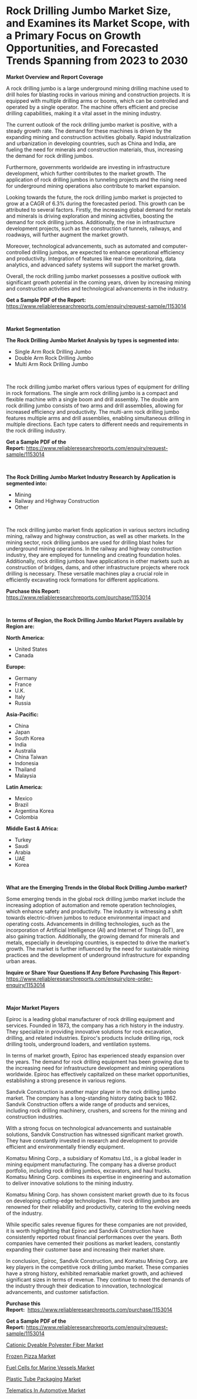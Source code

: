 <p><h1>Rock Drilling Jumbo Market Size, and Examines its Market Scope, with a Primary Focus on Growth Opportunities, and Forecasted Trends Spanning from 2023 to 2030</h1></p><p><strong>Market Overview and Report Coverage</strong></p>
<p><p>A rock drilling jumbo is a large underground mining drilling machine used to drill holes for blasting rocks in various mining and construction projects. It is equipped with multiple drilling arms or booms, which can be controlled and operated by a single operator. The machine offers efficient and precise drilling capabilities, making it a vital asset in the mining industry.</p><p>The current outlook of the rock drilling jumbo market is positive, with a steady growth rate. The demand for these machines is driven by the expanding mining and construction activities globally. Rapid industrialization and urbanization in developing countries, such as China and India, are fueling the need for minerals and construction materials, thus, increasing the demand for rock drilling jumbos.</p><p>Furthermore, governments worldwide are investing in infrastructure development, which further contributes to the market growth. The application of rock drilling jumbos in tunneling projects and the rising need for underground mining operations also contribute to market expansion.</p><p>Looking towards the future, the rock drilling jumbo market is projected to grow at a CAGR of 6.3% during the forecasted period. This growth can be attributed to several factors. Firstly, the increasing global demand for metals and minerals is driving exploration and mining activities, boosting the demand for rock drilling jumbos. Additionally, the rise in infrastructure development projects, such as the construction of tunnels, railways, and roadways, will further augment the market growth.</p><p>Moreover, technological advancements, such as automated and computer-controlled drilling jumbos, are expected to enhance operational efficiency and productivity. Integration of features like real-time monitoring, data analytics, and advanced safety systems will support the market growth.</p><p>Overall, the rock drilling jumbo market possesses a positive outlook with significant growth potential in the coming years, driven by increasing mining and construction activities and technological advancements in the industry.</p></p>
<p><strong>Get a Sample PDF of the Report:</strong> <a href="https://www.reliableresearchreports.com/enquiry/request-sample/1153014">https://www.reliableresearchreports.com/enquiry/request-sample/1153014</a></p>
<p>&nbsp;</p>
<p><strong>Market Segmentation</strong></p>
<p><strong>The Rock Drilling Jumbo Market Analysis by types is segmented into:</strong></p>
<p><ul><li>Single Arm Rock Drilling Jumbo</li><li>Double Arm Rock Drilling Jumbo</li><li>Multi Arm Rock Drilling Jumbo</li></ul></p>
<p>&nbsp;</p>
<p><p>The rock drilling jumbo market offers various types of equipment for drilling in rock formations. The single arm rock drilling jumbo is a compact and flexible machine with a single boom and drill assembly. The double arm rock drilling jumbo consists of two arms and drill assemblies, allowing for increased efficiency and productivity. The multi-arm rock drilling jumbo features multiple arms and drill assemblies, enabling simultaneous drilling in multiple directions. Each type caters to different needs and requirements in the rock drilling industry.</p></p>
<p><strong>Get a Sample PDF of the Report:</strong>&nbsp;<a href="https://www.reliableresearchreports.com/enquiry/request-sample/1153014">https://www.reliableresearchreports.com/enquiry/request-sample/1153014</a></p>
<p>&nbsp;</p>
<p><strong>The Rock Drilling Jumbo Market Industry Research by Application is segmented into:</strong></p>
<p><ul><li>Mining</li><li>Railway and Highway Construction</li><li>Other</li></ul></p>
<p>&nbsp;</p>
<p><p>The rock drilling jumbo market finds application in various sectors including mining, railway and highway construction, as well as other markets. In the mining sector, rock drilling jumbos are used for drilling blast holes for underground mining operations. In the railway and highway construction industry, they are employed for tunneling and creating foundation holes. Additionally, rock drilling jumbos have applications in other markets such as construction of bridges, dams, and other infrastructure projects where rock drilling is necessary. These versatile machines play a crucial role in efficiently excavating rock formations for different applications.</p></p>
<p><strong>Purchase this Report:</strong>&nbsp; <a href="https://www.reliableresearchreports.com/purchase/1153014">https://www.reliableresearchreports.com/purchase/1153014</a></p>
<p>&nbsp;</p>
<p><strong>In terms of Region, the Rock Drilling Jumbo Market Players available by Region are:</strong></p>
<p>
    <p> <strong> North America: </strong>
        <ul>
            <li>United States</li>
            <li>Canada</li>
        </ul>
        </p> 
    <p> <strong> Europe: </strong>
        <ul>
            <li>Germany</li>
            <li>France</li>
            <li>U.K.</li>
            <li>Italy</li>
            <li>Russia</li>
        </ul>
        </p> 
    <p> <strong> Asia-Pacific: </strong>
        <ul>
            <li>China</li>
            <li>Japan</li>
            <li>South Korea</li>
            <li>India</li>
            <li>Australia</li>
            <li>China Taiwan</li>
            <li>Indonesia</li>
            <li>Thailand</li>
            <li>Malaysia</li>
        </ul>
        </p> 
    <p> <strong> Latin America: </strong>
        <ul>
            <li>Mexico</li>
            <li>Brazil</li>
            <li>Argentina Korea</li>
            <li>Colombia</li>
        </ul>
        </p> 
    <p> <strong> Middle East & Africa: </strong>
        <ul>
            <li>Turkey</li>
            <li>Saudi</li>
            <li>Arabia</li>
            <li>UAE</li>
            <li>Korea</li>
        </ul>
    </p>
    </p>
<p>&nbsp;</p>
<p><strong>What are the Emerging Trends in the Global Rock Drilling Jumbo market?</strong></p>
<p><p>Some emerging trends in the global rock drilling jumbo market include the increasing adoption of automation and remote operation technologies, which enhance safety and productivity. The industry is witnessing a shift towards electric-driven jumbos to reduce environmental impact and operating costs. Advancements in drilling technologies, such as the incorporation of Artificial Intelligence (AI) and Internet of Things (IoT), are also gaining traction. Additionally, the growing demand for minerals and metals, especially in developing countries, is expected to drive the market's growth. The market is further influenced by the need for sustainable mining practices and the development of underground infrastructure for expanding urban areas.</p></p>
<p><strong>Inquire or Share Your Questions If Any Before Purchasing This Report</strong>- <a href="https://www.reliableresearchreports.com/enquiry/pre-order-enquiry/1153014">https://www.reliableresearchreports.com/enquiry/pre-order-enquiry/1153014</a></p>
<p>&nbsp;</p>
<p><strong>Major Market Players</strong></p>
<p><p>Epiroc is a leading global manufacturer of rock drilling equipment and services. Founded in 1873, the company has a rich history in the industry. They specialize in providing innovative solutions for rock excavation, drilling, and related industries. Epiroc's products include drilling rigs, rock drilling tools, underground loaders, and ventilation systems.</p><p>In terms of market growth, Epiroc has experienced steady expansion over the years. The demand for rock drilling equipment has been growing due to the increasing need for infrastructure development and mining operations worldwide. Epiroc has effectively capitalized on these market opportunities, establishing a strong presence in various regions.</p><p>Sandvik Construction is another major player in the rock drilling jumbo market. The company has a long-standing history dating back to 1862. Sandvik Construction offers a wide range of products and services, including rock drilling machinery, crushers, and screens for the mining and construction industries.</p><p>With a strong focus on technological advancements and sustainable solutions, Sandvik Construction has witnessed significant market growth. They have constantly invested in research and development to provide efficient and environmentally friendly equipment.</p><p>Komatsu Mining Corp., a subsidiary of Komatsu Ltd., is a global leader in mining equipment manufacturing. The company has a diverse product portfolio, including rock drilling jumbos, excavators, and haul trucks. Komatsu Mining Corp. combines its expertise in engineering and automation to deliver innovative solutions to the mining industry.</p><p>Komatsu Mining Corp. has shown consistent market growth due to its focus on developing cutting-edge technologies. Their rock drilling jumbos are renowned for their reliability and productivity, catering to the evolving needs of the industry.</p><p>While specific sales revenue figures for these companies are not provided, it is worth highlighting that Epiroc and Sandvik Construction have consistently reported robust financial performances over the years. Both companies have cemented their positions as market leaders, constantly expanding their customer base and increasing their market share.</p><p>In conclusion, Epiroc, Sandvik Construction, and Komatsu Mining Corp. are key players in the competitive rock drilling jumbo market. These companies have a strong history, exhibited remarkable market growth, and achieved significant sizes in terms of revenue. They continue to meet the demands of the industry through their dedication to innovation, technological advancements, and customer satisfaction.</p></p>
<p><strong>Purchase this Report:</strong>&nbsp;&nbsp;<a href="https://www.reliableresearchreports.com/purchase/1153014">https://www.reliableresearchreports.com/purchase/1153014</a></p>
<p></p>
<p><strong>Get a Sample PDF of the Report:</strong>&nbsp;<a href="https://www.reliableresearchreports.com/enquiry/request-sample/1153014">https://www.reliableresearchreports.com/enquiry/request-sample/1153014</a></p>
<p><p><a href="https://github.com/Chiragrp25/Market-Research-Report-List-1/blob/main/cationic-dyeable-polyester-fiber-market.md">Cationic Dyeable Polyester Fiber Market</a></p><p><a href="https://medium.com/@stefanokon1939/frozen-pizza-market-size-growth-forecast-2023-2030-ef3b75f9d222">Frozen Pizza Market</a></p><p><a href="https://www.linkedin.com/pulse/fuel-cells-marine-vessels-market-research-report-unlocks-analysis-qwqde/">Fuel Cells for Marine Vessels Market</a></p><p><a href="https://medium.com/@joanobrien1990/plastic-tube-packaging-market-size-growth-forecast-2023-2030-9d7f273005a5">Plastic Tube Packaging Market</a></p><p><a href="https://www.linkedin.com/pulse/telematics-automotive-market-size-growth-forecast-from-ypnyc/">Telematics In Automotive Market</a></p></p>